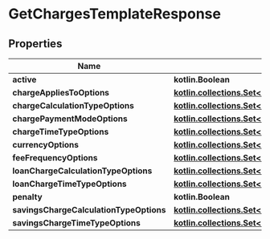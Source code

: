 
# GetChargesTemplateResponse

## Properties
| Name | Type | Description | Notes |
| ------------ | ------------- | ------------- | ------------- |
| **active** | **kotlin.Boolean** |  |  [optional] |
| **chargeAppliesToOptions** | [**kotlin.collections.Set&lt;GetChargesAppliesToResponse&gt;**](GetChargesAppliesToResponse.md) |  |  [optional] |
| **chargeCalculationTypeOptions** | [**kotlin.collections.Set&lt;GetChargesCalculationTypeResponse&gt;**](GetChargesCalculationTypeResponse.md) |  |  [optional] |
| **chargePaymentModeOptions** | [**kotlin.collections.Set&lt;GetChargesPaymentModeResponse&gt;**](GetChargesPaymentModeResponse.md) |  |  [optional] |
| **chargeTimeTypeOptions** | [**kotlin.collections.Set&lt;GetChargesTimeTypeResponse&gt;**](GetChargesTimeTypeResponse.md) |  |  [optional] |
| **currencyOptions** | [**kotlin.collections.Set&lt;GetChargesCurrencyResponse&gt;**](GetChargesCurrencyResponse.md) |  |  [optional] |
| **feeFrequencyOptions** | [**kotlin.collections.Set&lt;GetChargesTemplateFeeFrequencyOptions&gt;**](GetChargesTemplateFeeFrequencyOptions.md) |  |  [optional] |
| **loanChargeCalculationTypeOptions** | [**kotlin.collections.Set&lt;GetChargesTemplateLoanChargeCalculationTypeOptions&gt;**](GetChargesTemplateLoanChargeCalculationTypeOptions.md) |  |  [optional] |
| **loanChargeTimeTypeOptions** | [**kotlin.collections.Set&lt;GetChargesTemplateLoanChargeTimeTypeOptions&gt;**](GetChargesTemplateLoanChargeTimeTypeOptions.md) |  |  [optional] |
| **penalty** | **kotlin.Boolean** |  |  [optional] |
| **savingsChargeCalculationTypeOptions** | [**kotlin.collections.Set&lt;GetChargesTemplateLoanChargeCalculationTypeOptions&gt;**](GetChargesTemplateLoanChargeCalculationTypeOptions.md) |  |  [optional] |
| **savingsChargeTimeTypeOptions** | [**kotlin.collections.Set&lt;GetChargesTemplateLoanChargeTimeTypeOptions&gt;**](GetChargesTemplateLoanChargeTimeTypeOptions.md) |  |  [optional] |



